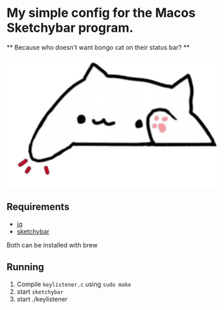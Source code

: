 # My simple config for the Macos Sketchybar program.

** Because who doesn't want bongo cat on their status bar? **

![Bongo cat](bc-1.png)

## Requirements

- [jq](https://jqlang.org/)
- [sketchybar](https://felixkratz.github.io/SketchyBar/)

Both can be installed with brew

## Running

1. Compile `keylistener.c` using `sudo make`
2. start `sketchybar`
3. start ./keylistener
